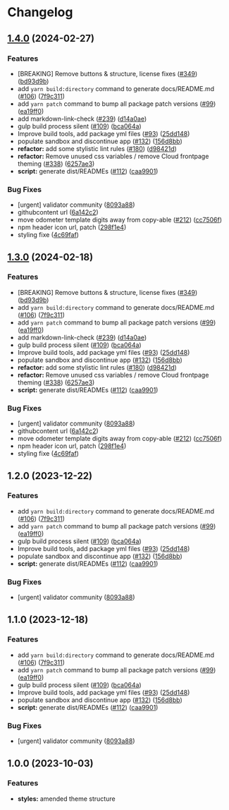 # Changelog

## [1.4.0](https://github.com/polkadot-cloud/library/compare/polkadot-cloud-core-v1.3.5...polkadot-cloud-core-v1.4.0) (2024-02-27)


### Features

* [BREAKING] Remove buttons & structure, license fixes ([#349](https://github.com/polkadot-cloud/library/issues/349)) ([bd93d9b](https://github.com/polkadot-cloud/library/commit/bd93d9b7e5a6008abad9ccf420e37d792c409cb1))
* add `yarn build:directory` command to generate docs/README.md ([#106](https://github.com/polkadot-cloud/library/issues/106)) ([7f9c311](https://github.com/polkadot-cloud/library/commit/7f9c311769f06581e5162c05a181bce9f4d48a14))
* add `yarn patch` command to bump all package patch versions ([#99](https://github.com/polkadot-cloud/library/issues/99)) ([ea19ff0](https://github.com/polkadot-cloud/library/commit/ea19ff01e00487ac5e5cfb681ff695a1d5e97de0))
* add markdown-link-check ([#239](https://github.com/polkadot-cloud/library/issues/239)) ([d14a0ae](https://github.com/polkadot-cloud/library/commit/d14a0ae8eba35c9d93fb5beb7a7a47e2310fadd3))
* gulp build process silent ([#109](https://github.com/polkadot-cloud/library/issues/109)) ([bca064a](https://github.com/polkadot-cloud/library/commit/bca064a2f149db0970f7aa348e7a8f1fa2f36512))
* Improve build tools, add package yml files ([#93](https://github.com/polkadot-cloud/library/issues/93)) ([25dd148](https://github.com/polkadot-cloud/library/commit/25dd148c2e74346e069195eb78fe447fb7f273a1))
* populate sandbox and discontinue app ([#132](https://github.com/polkadot-cloud/library/issues/132)) ([156d8bb](https://github.com/polkadot-cloud/library/commit/156d8bb39d056999388972a076ae1462aaf91a84))
* **refactor:** add some stylistic lint rules ([#180](https://github.com/polkadot-cloud/library/issues/180)) ([d98421d](https://github.com/polkadot-cloud/library/commit/d98421dc0c283b2f47ce3783164880d5620b518c))
* **refactor:** Remove unused css variables / remove Cloud frontpage theming ([#338](https://github.com/polkadot-cloud/library/issues/338)) ([6257ae3](https://github.com/polkadot-cloud/library/commit/6257ae322c0fd2655aa50999cebc8861516e66a3))
* **script:** generate dist/READMEs ([#112](https://github.com/polkadot-cloud/library/issues/112)) ([caa9901](https://github.com/polkadot-cloud/library/commit/caa990144772d7bab81adc377f84c94523be3745))


### Bug Fixes

* [urgent] validator community ([8093a88](https://github.com/polkadot-cloud/library/commit/8093a889242f4b0f3c41ad8dded264ab41eae60d))
* githubcontent url ([6a142c2](https://github.com/polkadot-cloud/library/commit/6a142c290f5730e4db09324ae3d6ea69c21ffd9c))
* move odometer template digits away from copy-able ([#212](https://github.com/polkadot-cloud/library/issues/212)) ([cc7506f](https://github.com/polkadot-cloud/library/commit/cc7506f52e94e411260e8b98e420dc3a97e64400))
* npm header icon url, patch ([298f1e4](https://github.com/polkadot-cloud/library/commit/298f1e489f734b7b63a3d1d15119f20cf1b1bdb5))
* styling fixe ([4c69faf](https://github.com/polkadot-cloud/library/commit/4c69faf03d6517a493f0691666f05164325c9b96))

## [1.3.0](https://github.com/polkadot-cloud/library/compare/polkadot-cloud-core-v1.2.10...polkadot-cloud-core-v1.3.0) (2024-02-18)


### Features

* [BREAKING] Remove buttons & structure, license fixes ([#349](https://github.com/polkadot-cloud/library/issues/349)) ([bd93d9b](https://github.com/polkadot-cloud/library/commit/bd93d9b7e5a6008abad9ccf420e37d792c409cb1))
* add `yarn build:directory` command to generate docs/README.md ([#106](https://github.com/polkadot-cloud/library/issues/106)) ([7f9c311](https://github.com/polkadot-cloud/library/commit/7f9c311769f06581e5162c05a181bce9f4d48a14))
* add `yarn patch` command to bump all package patch versions ([#99](https://github.com/polkadot-cloud/library/issues/99)) ([ea19ff0](https://github.com/polkadot-cloud/library/commit/ea19ff01e00487ac5e5cfb681ff695a1d5e97de0))
* add markdown-link-check ([#239](https://github.com/polkadot-cloud/library/issues/239)) ([d14a0ae](https://github.com/polkadot-cloud/library/commit/d14a0ae8eba35c9d93fb5beb7a7a47e2310fadd3))
* gulp build process silent ([#109](https://github.com/polkadot-cloud/library/issues/109)) ([bca064a](https://github.com/polkadot-cloud/library/commit/bca064a2f149db0970f7aa348e7a8f1fa2f36512))
* Improve build tools, add package yml files ([#93](https://github.com/polkadot-cloud/library/issues/93)) ([25dd148](https://github.com/polkadot-cloud/library/commit/25dd148c2e74346e069195eb78fe447fb7f273a1))
* populate sandbox and discontinue app ([#132](https://github.com/polkadot-cloud/library/issues/132)) ([156d8bb](https://github.com/polkadot-cloud/library/commit/156d8bb39d056999388972a076ae1462aaf91a84))
* **refactor:** add some stylistic lint rules ([#180](https://github.com/polkadot-cloud/library/issues/180)) ([d98421d](https://github.com/polkadot-cloud/library/commit/d98421dc0c283b2f47ce3783164880d5620b518c))
* **refactor:** Remove unused css variables / remove Cloud frontpage theming ([#338](https://github.com/polkadot-cloud/library/issues/338)) ([6257ae3](https://github.com/polkadot-cloud/library/commit/6257ae322c0fd2655aa50999cebc8861516e66a3))
* **script:** generate dist/READMEs ([#112](https://github.com/polkadot-cloud/library/issues/112)) ([caa9901](https://github.com/polkadot-cloud/library/commit/caa990144772d7bab81adc377f84c94523be3745))


### Bug Fixes

* [urgent] validator community ([8093a88](https://github.com/polkadot-cloud/library/commit/8093a889242f4b0f3c41ad8dded264ab41eae60d))
* githubcontent url ([6a142c2](https://github.com/polkadot-cloud/library/commit/6a142c290f5730e4db09324ae3d6ea69c21ffd9c))
* move odometer template digits away from copy-able ([#212](https://github.com/polkadot-cloud/library/issues/212)) ([cc7506f](https://github.com/polkadot-cloud/library/commit/cc7506f52e94e411260e8b98e420dc3a97e64400))
* npm header icon url, patch ([298f1e4](https://github.com/polkadot-cloud/library/commit/298f1e489f734b7b63a3d1d15119f20cf1b1bdb5))
* styling fixe ([4c69faf](https://github.com/polkadot-cloud/library/commit/4c69faf03d6517a493f0691666f05164325c9b96))

## 1.2.0 (2023-12-22)


### Features

* add `yarn build:directory` command to generate docs/README.md ([#106](https://github.com/polkadot-cloud/library/issues/106)) ([7f9c311](https://github.com/polkadot-cloud/library/commit/7f9c311769f06581e5162c05a181bce9f4d48a14))
* add `yarn patch` command to bump all package patch versions ([#99](https://github.com/polkadot-cloud/library/issues/99)) ([ea19ff0](https://github.com/polkadot-cloud/library/commit/ea19ff01e00487ac5e5cfb681ff695a1d5e97de0))
* gulp build process silent ([#109](https://github.com/polkadot-cloud/library/issues/109)) ([bca064a](https://github.com/polkadot-cloud/library/commit/bca064a2f149db0970f7aa348e7a8f1fa2f36512))
* Improve build tools, add package yml files ([#93](https://github.com/polkadot-cloud/library/issues/93)) ([25dd148](https://github.com/polkadot-cloud/library/commit/25dd148c2e74346e069195eb78fe447fb7f273a1))
* populate sandbox and discontinue app ([#132](https://github.com/polkadot-cloud/library/issues/132)) ([156d8bb](https://github.com/polkadot-cloud/library/commit/156d8bb39d056999388972a076ae1462aaf91a84))
* **script:** generate dist/READMEs ([#112](https://github.com/polkadot-cloud/library/issues/112)) ([caa9901](https://github.com/polkadot-cloud/library/commit/caa990144772d7bab81adc377f84c94523be3745))


### Bug Fixes

* [urgent] validator community ([8093a88](https://github.com/polkadot-cloud/library/commit/8093a889242f4b0f3c41ad8dded264ab41eae60d))

## 1.1.0 (2023-12-18)


### Features

* add `yarn build:directory` command to generate docs/README.md ([#106](https://github.com/polkadot-cloud/library/issues/106)) ([7f9c311](https://github.com/polkadot-cloud/library/commit/7f9c311769f06581e5162c05a181bce9f4d48a14))
* add `yarn patch` command to bump all package patch versions ([#99](https://github.com/polkadot-cloud/library/issues/99)) ([ea19ff0](https://github.com/polkadot-cloud/library/commit/ea19ff01e00487ac5e5cfb681ff695a1d5e97de0))
* gulp build process silent ([#109](https://github.com/polkadot-cloud/library/issues/109)) ([bca064a](https://github.com/polkadot-cloud/library/commit/bca064a2f149db0970f7aa348e7a8f1fa2f36512))
* Improve build tools, add package yml files ([#93](https://github.com/polkadot-cloud/library/issues/93)) ([25dd148](https://github.com/polkadot-cloud/library/commit/25dd148c2e74346e069195eb78fe447fb7f273a1))
* populate sandbox and discontinue app ([#132](https://github.com/polkadot-cloud/library/issues/132)) ([156d8bb](https://github.com/polkadot-cloud/library/commit/156d8bb39d056999388972a076ae1462aaf91a84))
* **script:** generate dist/READMEs ([#112](https://github.com/polkadot-cloud/library/issues/112)) ([caa9901](https://github.com/polkadot-cloud/library/commit/caa990144772d7bab81adc377f84c94523be3745))


### Bug Fixes

* [urgent] validator community ([8093a88](https://github.com/polkadot-cloud/library/commit/8093a889242f4b0f3c41ad8dded264ab41eae60d))

## 1.0.0 (2023-10-03)

### Features

- **styles:** amended theme structure
